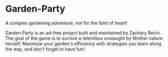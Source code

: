 # Garden-Party
A complex gardening adventure, not for the faint of heart!

Garden Party is an ad-free project built and maintained by Zachary Reich. The goal of the game is to survive a relentless onslaught by Mother nature herself. Maximize your garden's efficiency with strategies you learn along the way, and don't forget to have fun!